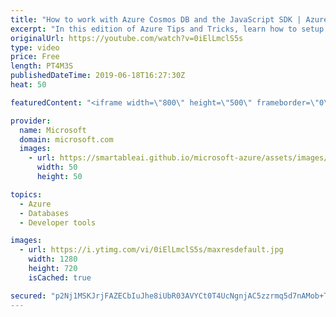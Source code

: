 ```yaml
---
title: "How to work with Azure Cosmos DB and the JavaScript SDK | Azure Tips and Tricks"
excerpt: "In this edition of Azure Tips and Tricks, learn how to setup Azure Cosmos DB database for your Node application.   For more tips and tricks, visit: http://azuredev.tips  Get started with 12 months of free services and $200 USD in credit.  Create your free account today with Microsoft Azure: http://azure.com/free"
originalUrl: https://youtube.com/watch?v=0iElLmclS5s
type: video
price: Free
length: PT4M3S
publishedDateTime: 2019-06-18T16:27:30Z
heat: 50

featuredContent: "<iframe width=\"800\" height=\"500\" frameborder=\"0\" src=\"https://www.youtube.com/embed/0iElLmclS5s\" allow=\"accelerometer; autoplay; encrypted-media; gyroscope; picture-in-picture\" allowfullscreen></iframe>"

provider:
  name: Microsoft
  domain: microsoft.com
  images:
    - url: https://smartableai.github.io/microsoft-azure/assets/images/organizations/microsoft.com-50x50.jpg
      width: 50
      height: 50

topics:
  - Azure
  - Databases
  - Developer tools

images:
  - url: https://i.ytimg.com/vi/0iElLmclS5s/maxresdefault.jpg
    width: 1280
    height: 720
    isCached: true

secured: "p2Nj1MSKJrjFAZECbIuJhe8iUbR03AVYCt0T4UcNgnjAC5zzrmq5d7nAMob+ThVIgSJQxBGPIpPwtuOyVCnGI1d1PVAeQTQAMN3vM/6cGyNN5LwT1plrRm49UorfraMyhSa0+ngypqDYY7OGs+crV4dvy5DIQNFSv7v9TCkz44qnoYvi//Oy9SDNMZyHtT5jFmxif7stdxHNuYtF/SWVTGv+zRYrYDOKelPvZGY7xOCv3bUB+bD8PBK4//0BRRXK9eUoOP20KLDNvmgCLbhO540X45aMGG8qDlulRdWcnAatCwu4q2v02OQxYXGi0Z75SG54SlNdtyamBFNf8ilo0r82FI12CH6BwFWE7A+q64T+gLN80DMFJLDsqvnaNVfGbdXOIOjjLDbD+zfiI8DbJ/ab9CfH3KESAhs4WJlSaa8=;Ig3o9dIO4S5kzm0ctikY0g=="
---
```


